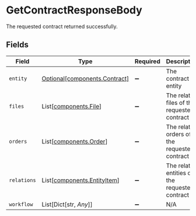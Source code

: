 # GetContractResponseBody

The requested contract returned successfully.


## Fields

| Field                                                            | Type                                                             | Required                                                         | Description                                                      |
| ---------------------------------------------------------------- | ---------------------------------------------------------------- | ---------------------------------------------------------------- | ---------------------------------------------------------------- |
| `entity`                                                         | [Optional[components.Contract]](../../models/shared/contract.md) | :heavy_minus_sign:                                               | The contract entity                                              |
| `files`                                                          | List[[components.File](../../models/shared/file.md)]             | :heavy_minus_sign:                                               | The related files of the requested contract                      |
| `orders`                                                         | List[[components.Order](../../models/shared/order.md)]           | :heavy_minus_sign:                                               | The related orders of the requested contract                     |
| `relations`                                                      | List[[components.EntityItem](../../models/shared/entityitem.md)] | :heavy_minus_sign:                                               | The related entities of the requested contract                   |
| `workflow`                                                       | List[Dict[str, *Any*]]                                           | :heavy_minus_sign:                                               | N/A                                                              |